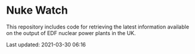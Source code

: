 # Nuke Watch

This repository includes code for retrieving the latest information available on the output of EDF nuclear power plants in the UK.

Last updated: 2021-03-30 06:16